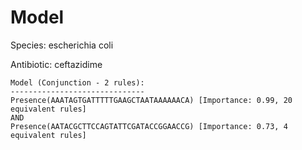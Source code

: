 
# Model

Species: escherichia coli

Antibiotic: ceftazidime

```
Model (Conjunction - 2 rules):
------------------------------
Presence(AAATAGTGATTTTTGAAGCTAATAAAAAACA) [Importance: 0.99, 20 equivalent rules]
AND
Presence(AATACGCTTCCAGTATTCGATACCGGAACCG) [Importance: 0.73, 4 equivalent rules]

```

